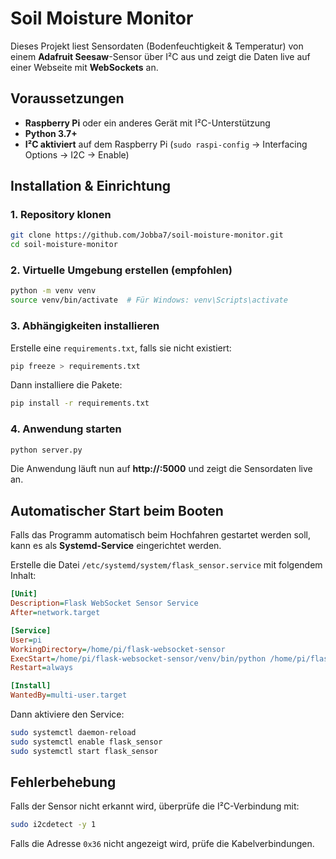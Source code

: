 # Soil Moisture Monitor

Dieses Projekt liest Sensordaten (Bodenfeuchtigkeit & Temperatur) von einem **Adafruit Seesaw**-Sensor über I²C aus und zeigt die Daten live auf einer Webseite mit **WebSockets** an.

## Voraussetzungen

- **Raspberry Pi** oder ein anderes Gerät mit I²C-Unterstützung
- **Python 3.7+**
- **I²C aktiviert** auf dem Raspberry Pi (`sudo raspi-config` → Interfacing Options → I2C → Enable)

## Installation & Einrichtung

### 1. Repository klonen
```bash
git clone https://github.com/Jobba7/soil-moisture-monitor.git
cd soil-moisture-monitor
```

### 2. Virtuelle Umgebung erstellen (empfohlen)
```bash
python -m venv venv
source venv/bin/activate  # Für Windows: venv\Scripts\activate
```

### 3. Abhängigkeiten installieren
Erstelle eine `requirements.txt`, falls sie nicht existiert:
```bash
pip freeze > requirements.txt
```
Dann installiere die Pakete:
```bash
pip install -r requirements.txt
```

### 4. Anwendung starten
```bash
python server.py
```

Die Anwendung läuft nun auf **http://<IP-Adresse>:5000** und zeigt die Sensordaten live an.

## Automatischer Start beim Booten
Falls das Programm automatisch beim Hochfahren gestartet werden soll, kann es als **Systemd-Service** eingerichtet werden.

Erstelle die Datei `/etc/systemd/system/flask_sensor.service` mit folgendem Inhalt:
```ini
[Unit]
Description=Flask WebSocket Sensor Service
After=network.target

[Service]
User=pi
WorkingDirectory=/home/pi/flask-websocket-sensor
ExecStart=/home/pi/flask-websocket-sensor/venv/bin/python /home/pi/flask-websocket-sensor/app.py
Restart=always

[Install]
WantedBy=multi-user.target
```

Dann aktiviere den Service:
```bash
sudo systemctl daemon-reload
sudo systemctl enable flask_sensor
sudo systemctl start flask_sensor
```

## Fehlerbehebung
Falls der Sensor nicht erkannt wird, überprüfe die I²C-Verbindung mit:
```bash
sudo i2cdetect -y 1
```
Falls die Adresse `0x36` nicht angezeigt wird, prüfe die Kabelverbindungen.
